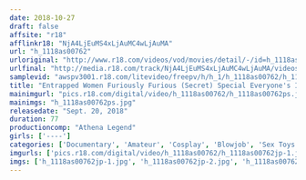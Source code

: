 ```yaml
---
date: 2018-10-27
draft: false
affsite: "r18"
afflinkr18: "NjA4LjEuMS4xLjAuMC4wLjAuMA"
url: "h_1118as00762"
urloriginal: "http://www.r18.com/videos/vod/movies/detail/-/id=h_1118as00762"
urlfinal: "http://media.r18.com/track/NjA4LjEuMS4xLjAuMC4wLjAuMA/videos/vod/movies/detail/-/id=h_1118as00762"
samplevid: "awspv3001.r18.com/litevideo/freepv/h/h_1/h_1118as00762/h_1118as00762_dmb_s.mp4"
title: "Entrapped Women Furiously Furious (Secret) Special Everyone's In A Panic! Nobody Told Me Anything About This!"
mainimgurl: "pics.r18.com/digital/video/h_1118as00762/h_1118as00762ps.jpg"
mainimgs: "h_1118as00762ps.jpg"
releasedate: "Sept. 20, 2018"
duration: 77
productioncomp: "Athena Legend"
girls: ['----']
categories: ['Documentary', 'Amateur', 'Cosplay', 'Blowjob', 'Sex Toys']
imgurls: ['pics.r18.com/digital/video/h_1118as00762/h_1118as00762jp-1.jpg', 'pics.r18.com/digital/video/h_1118as00762/h_1118as00762jp-2.jpg', 'pics.r18.com/digital/video/h_1118as00762/h_1118as00762jp-3.jpg', 'pics.r18.com/digital/video/h_1118as00762/h_1118as00762jp-4.jpg', 'pics.r18.com/digital/video/h_1118as00762/h_1118as00762jp-5.jpg', 'pics.r18.com/digital/video/h_1118as00762/h_1118as00762jp-6.jpg', 'pics.r18.com/digital/video/h_1118as00762/h_1118as00762jp-7.jpg', 'pics.r18.com/digital/video/h_1118as00762/h_1118as00762jp-8.jpg', 'pics.r18.com/digital/video/h_1118as00762/h_1118as00762jp-9.jpg', 'pics.r18.com/digital/video/h_1118as00762/h_1118as00762jp-10.jpg', 'pics.r18.com/digital/video/h_1118as00762/h_1118as00762jp-11.jpg', 'pics.r18.com/digital/video/h_1118as00762/h_1118as00762jp-12.jpg', 'pics.r18.com/digital/video/h_1118as00762/h_1118as00762jp-13.jpg', 'pics.r18.com/digital/video/h_1118as00762/h_1118as00762jp-14.jpg', 'pics.r18.com/digital/video/h_1118as00762/h_1118as00762jp-15.jpg', 'pics.r18.com/digital/video/h_1118as00762/h_1118as00762jp-16.jpg', 'pics.r18.com/digital/video/h_1118as00762/h_1118as00762jp-17.jpg', 'pics.r18.com/digital/video/h_1118as00762/h_1118as00762jp-18.jpg', 'pics.r18.com/digital/video/h_1118as00762/h_1118as00762jp-19.jpg', 'pics.r18.com/digital/video/h_1118as00762/h_1118as00762jp-20.jpg']
imgs: ['h_1118as00762jp-1.jpg', 'h_1118as00762jp-2.jpg', 'h_1118as00762jp-3.jpg', 'h_1118as00762jp-4.jpg', 'h_1118as00762jp-5.jpg', 'h_1118as00762jp-6.jpg', 'h_1118as00762jp-7.jpg', 'h_1118as00762jp-8.jpg', 'h_1118as00762jp-9.jpg', 'h_1118as00762jp-10.jpg', 'h_1118as00762jp-11.jpg', 'h_1118as00762jp-12.jpg', 'h_1118as00762jp-13.jpg', 'h_1118as00762jp-14.jpg', 'h_1118as00762jp-15.jpg', 'h_1118as00762jp-16.jpg', 'h_1118as00762jp-17.jpg', 'h_1118as00762jp-18.jpg', 'h_1118as00762jp-19.jpg', 'h_1118as00762jp-20.jpg']
---
```

